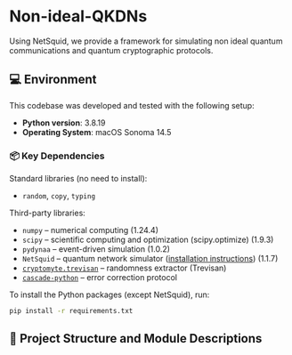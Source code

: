 # Non-ideal-QKDNs
Using NetSquid, we provide a framework for simulating non ideal quantum communications and quantum cryptographic protocols.

## 💻 Environment

This codebase was developed and tested with the following setup:

- **Python version**: 3.8.19
- **Operating System**: macOS Sonoma 14.5

### 📦 Key Dependencies

Standard libraries (no need to install):
- `random`, `copy`, `typing`

Third-party libraries:
- `numpy` – numerical computing (1.24.4)
- `scipy` – scientific computing and optimization (scipy.optimize) (1.9.3)
- `pydynaa` – event-driven simulation (1.0.2)
- `NetSquid` – quantum network simulator ([installation instructions](https://www.netsquid.org/)) (1.1.7)
- [`cryptomyte.trevisan`](https://github.com/CQCL/cryptomite) – randomness extractor (Trevisan)
- [`cascade-python`](https://github.com/brunorijsman/cascade-python) – error correction protocol

To install the Python packages (except NetSquid), run:

```bash
pip install -r requirements.txt
```

## 📁 Project Structure and Module Descriptions
